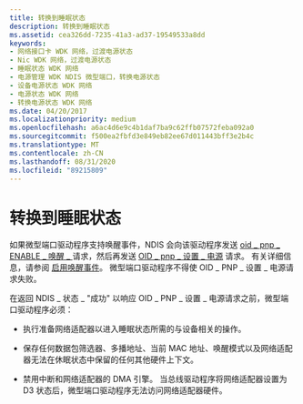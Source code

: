 ```yaml
---
title: 转换到睡眠状态
description: 转换到睡眠状态
ms.assetid: cea326dd-7235-41a3-ad37-19549533a8dd
keywords:
- 网络接口卡 WDK 网络，过渡电源状态
- Nic WDK 网络，过渡电源状态
- 睡眠状态 WDK 网络
- 电源管理 WDK NDIS 微型端口，转换电源状态
- 设备电源状态 WDK 网络
- 电源状态 WDK 网络
- 转换电源状态 WDK 网络
ms.date: 04/20/2017
ms.localizationpriority: medium
ms.openlocfilehash: a6ac4d6e9c4b1daf7ba9c62ffb07572feba092a0
ms.sourcegitcommit: f500ea2fbfd3e849eb82ee67d011443bff3e2b4c
ms.translationtype: MT
ms.contentlocale: zh-CN
ms.lasthandoff: 08/31/2020
ms.locfileid: "89215809"
---
```

# <a name="transitioning-to-a-sleeping-state"></a>转换到睡眠状态





如果微型端口驱动程序支持唤醒事件，NDIS 会向该驱动程序发送 [oid \_ pnp \_ ENABLE \_ 唤醒 \_ ](./oid-pnp-enable-wake-up.md) 请求，然后再发送 [OID \_ pnp \_ 设置 \_ 电源](./oid-pnp-set-power.md) 请求。 有关详细信息，请参阅 [启用唤醒事件](enabling-wake-up-events.md)。 微型端口驱动程序不得使 OID \_ PNP \_ 设置 \_ 电源请求失败。

在返回 NDIS \_ 状态 \_ "成功" 以响应 OID \_ PNP \_ 设置 \_ 电源请求之前，微型端口驱动程序必须：

-   执行准备网络适配器以进入睡眠状态所需的与设备相关的操作。

-   保存任何数据包筛选器、多播地址、当前 MAC 地址、唤醒模式以及网络适配器无法在休眠状态中保留的任何其他硬件上下文。

-   禁用中断和网络适配器的 DMA 引擎。 当总线驱动程序将网络适配器设置为 D3 状态后，微型端口驱动程序无法访问网络适配器硬件。

 

